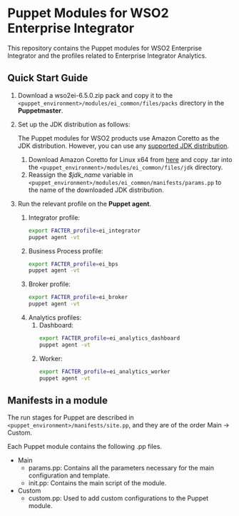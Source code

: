 # Puppet Modules for WSO2 Enterprise Integrator

This repository contains the Puppet modules for WSO2 Enterprise Integrator and the profiles related to Enterprise Integrator Analytics.

## Quick Start Guide
1. Download a wso2ei-6.5.0.zip pack and copy it to the `<puppet_environment>/modules/ei_common/files/packs` directory in the **Puppetmaster**.

2. Set up the JDK distribution as follows:

   The Puppet modules for WSO2 products use Amazon Coretto as the JDK distribution. However, you can use any [supported JDK distribution](https://docs.wso2.com/display/compatibility/Tested+Operating+Systems+and+JDKs).
   1. Download Amazon Coretto for Linux x64 from [here](https://docs.aws.amazon.com/corretto/latest/corretto-8-ug/downloads-list.html) and copy .tar into the `<puppet_environment>/modules/ei_common/files/jdk` directory.
   2. Reassign the *$jdk_name* variable in `<puppet_environment>/modules/ei_common/manifests/params.pp` to the name of the downloaded JDK distribution.
5. Run the relevant profile on the **Puppet agent**.
    1. Integrator profile:
        ```bash
        export FACTER_profile=ei_integrator
        puppet agent -vt
        ```
    2. Business Process profile:
        ```bash
        export FACTER_profile=ei_bps
        puppet agent -vt
        ```
    3. Broker profile:
        ```bash
        export FACTER_profile=ei_broker
        puppet agent -vt
        ```
    4. Analytics profiles:
        1. Dashboard:
            ```bash
            export FACTER_profile=ei_analytics_dashboard
            puppet agent -vt
            ```
        2. Worker:
            ```bash
            export FACTER_profile=ei_analytics_worker
            puppet agent -vt
            ```

## Manifests in a module
The run stages for Puppet are described in `<puppet_environment>/manifests/site.pp`, and they are of the order Main -> Custom.

Each Puppet module contains the following .pp files.
* Main
    * params.pp: Contains all the parameters necessary for the main configuration and template.
    * init.pp: Contains the main script of the module.
* Custom
    * custom.pp: Used to add custom configurations to the Puppet module.
    